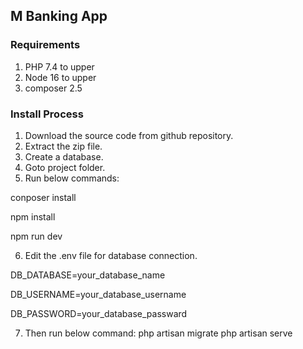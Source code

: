 
## M Banking App

### Requirements

1. PHP 7.4 to upper
2. Node 16 to upper
3. composer 2.5

### Install Process

1. Download the source code from github repository.
2. Extract the zip file. 
3. Create a database.
4. Goto project folder.
5. Run below commands: 

conposer install

npm install

npm run dev

6. Edit the .env file for database connection.

DB_DATABASE=your_database_name

DB_USERNAME=your_database_username

DB_PASSWORD=your_database_passward

7. Then run below command:
php artisan migrate
php artisan serve
